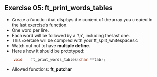 ## Exercise 05: ft_print_words_tables
- Create a function that displays the content of the array you created in the last exercise's function.
- One word per line.
- Each word will be followed by a '\n', including the last one.
- This Exercise will be compiled with your ft_split_whitespaces.c
- Watch out not to have __multiple define__.
- Here's how it should be prototyped:
```C
	void	ft_print_words_tables(char **tab);
```
- Allowed functions: __ft_putchar__

